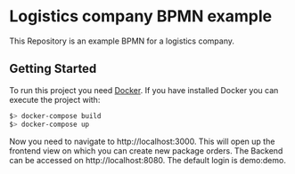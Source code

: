 # Logistics company BPMN example

This Repository is an example BPMN for a logistics company.

## Getting Started

To run this project you need [Docker](https://github.com/docker). If you have installed Docker you can execute the project with:

```bash
$> docker-compose build
$> docker-compose up
```

Now you need to navigate to http://localhost:3000. This will open up the frontend view on which you can create new package orders.
The Backend can be accessed  on http://localhost:8080. The default login is demo:demo.
